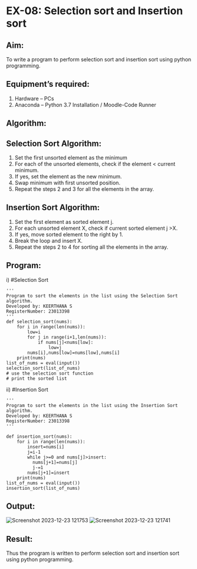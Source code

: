 # EX-08: Selection sort and Insertion sort

## Aim:
To write a program to perform selection sort and insertion sort using python programming.

## Equipment’s required:
1.	Hardware – PCs
2.	Anaconda – Python 3.7 Installation / Moodle-Code Runner

## Algorithm:
## Selection Sort Algorithm:
1.	Set the first unsorted element as the minimum
2.	For each of the unsorted elements, check if the element < current minimum.
3.	If yes, set the element as the new minimum.
4.	Swap minimum with first unsorted position.
5.	Repeat the steps 2 and 3 for all the elements in the array.
## Insertion Sort Algorithm:
1.	Set the first element as sorted element j.
2.	For each unsorted element X, check if current sorted element j >X.
3.	If yes, move sorted element to the right by 1.
4.	Break the loop and insert X.
5.	Repeat the steps 2 to 4 for sorting all the elements in the array.

## Program:
i)	#Selection Sort
```
''' 
Program to sort the elements in the list using the Selection Sort algorithm.
Developed by: KEERTHANA S
RegisterNumber: 23013398
'''
def selection_sort(nums):
    for i in range(len(nums)):
        low=i
        for j in range(i+1,len(nums)):
            if nums[j]<nums[low]:
                low=j
        nums[i],nums[low]=nums[low],nums[i] 
    print(nums)    
list_of_nums = eval(input())
selection_sort(list_of_nums)
# use the selection sort function
# print the sorted list

```
ii)	#Insertion Sort
```
''' 
Program to sort the elements in the list using the Insertion Sort algorithm.
Developed by: KEERTHANA S
RegisterNumber: 23013398
'''

def insertion_sort(nums):
    for i in range(len(nums)):
        insert=nums[i]
        j=i-1
        while j>=0 and nums[j]>insert:
          nums[j+1]=nums[j]
          j-=1
        nums[j+1]=insert
    print(nums)    
list_of_nums = eval(input())
insertion_sort(list_of_nums)

```

## Output:
![Screenshot 2023-12-23 121753](https://github.com/KeerthanaaSaravanan/EX-08_PYTHON/assets/145742596/2ff8b0b4-c4ec-47c2-b7ae-b9c56566412e)
![Screenshot 2023-12-23 121741](https://github.com/KeerthanaaSaravanan/EX-08_PYTHON/assets/145742596/6570ec83-9717-4d39-ba66-c85b1659843f)

## Result:
Thus the program is written to perform selection sort and insertion sort using python programming.
